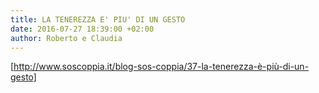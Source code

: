 ```yaml
---
title: LA TENEREZZA E' PIU' DI UN GESTO
date: 2016-07-27 18:39:00 +02:00
author: Roberto e Claudia
---
```


[http://www.soscoppia.it/blog-sos-coppia/37-la-tenerezza-è-più-di-un-gesto] 